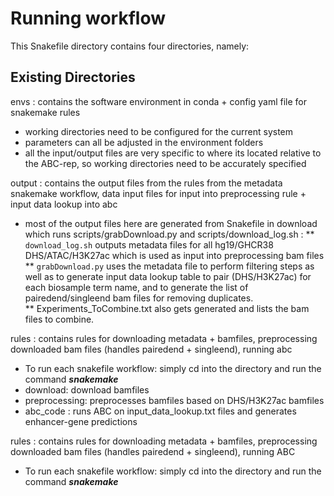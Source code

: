 # Running workflow 

This Snakefile directory contains four directories, namely: 

## Existing Directories
envs : contains the software environment in conda + config yaml file for snakemake rules <br>
* working directories need to be configured for the current system <br>
* parameters can all be adjusted in the environment folders <br>
* all the input/output files are very specific to where its located relative to the ABC-rep, so working directories need to be accurately specified 

output : contains the output files from the rules from the metadata snakemake workflow, data input files for input into preprocessing rule + input data lookup into abc 
* most of the output files here are generated from Snakefile in download which runs scripts/grabDownload.py and scripts/download_log.sh : 
** ```download_log.sh``` outputs metadata files for all hg19/GHCR38 DHS/ATAC/H3K27ac which is used as input into preprocessing bam files 
** ```grabDownload.py``` uses the metadata file to perform filtering steps as well as to generate input data lookup table to pair (DHS/H3K27ac) for each biosample term name, and to generate the list of pairedend/singleend bam files for removing duplicates.  
** Experiments_ToCombine.txt also gets generated and lists the bam files to combine. 	

rules : contains rules for downloading metadata + bamfiles, preprocessing downloaded bam files (handles pairedend + singleend), running abc
* To run each snakefile workflow: simply cd into the directory and run the command ***snakemake***
* download: download bamfiles 
* preprocessing: preprocesses bamfiles based on DHS/H3K27ac bamfiles 
* abc_code : runs ABC on input_data_lookup.txt files and generates enhancer-gene predictions
	
rules : contains rules for downloading metadata + bamfiles, preprocessing downloaded bam files (handles pairedend + singleend), running ABC <br>
* To run each snakefile workflow: simply cd into the directory and run the command ***snakemake***
